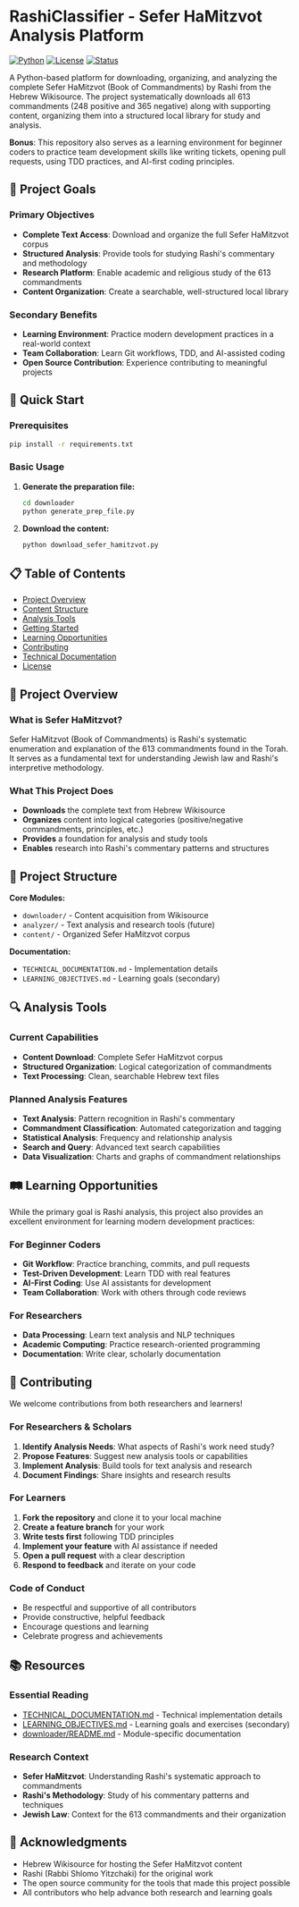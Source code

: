 # RashiClassifier - Sefer HaMitzvot Analysis Platform

[![Python](https://img.shields.io/badge/Python-3.8+-blue.svg)](https://www.python.org/downloads/)
[![License](https://img.shields.io/badge/License-MIT-green.svg)](LICENSE)
[![Status](https://img.shields.io/badge/Status-Active-brightgreen.svg)]()

A Python-based platform for downloading, organizing, and analyzing the complete Sefer HaMitzvot (Book of Commandments) by Rashi from the Hebrew Wikisource. The project systematically downloads all 613 commandments (248 positive and 365 negative) along with supporting content, organizing them into a structured local library for study and analysis.

**Bonus**: This repository also serves as a learning environment for beginner coders to practice team development skills like writing tickets, opening pull requests, using TDD practices, and AI-first coding principles.

## 🎯 Project Goals

### Primary Objectives
- **Complete Text Access**: Download and organize the full Sefer HaMitzvot corpus
- **Structured Analysis**: Provide tools for studying Rashi's commentary and methodology
- **Research Platform**: Enable academic and religious study of the 613 commandments
- **Content Organization**: Create a searchable, well-structured local library

### Secondary Benefits
- **Learning Environment**: Practice modern development practices in a real-world context
- **Team Collaboration**: Learn Git workflows, TDD, and AI-assisted coding
- **Open Source Contribution**: Experience contributing to meaningful projects

## 🚀 Quick Start

### Prerequisites
```bash
pip install -r requirements.txt
```

### Basic Usage
1. **Generate the preparation file:**
   ```bash
   cd downloader
   python generate_prep_file.py
   ```

2. **Download the content:**
   ```bash
   python download_sefer_hamitzvot.py
   ```

## 📋 Table of Contents

- [Project Overview](#-project-overview)
- [Content Structure](#-content-structure)
- [Analysis Tools](#-analysis-tools)
- [Getting Started](#-getting-started)
- [Learning Opportunities](#-learning-opportunities)
- [Contributing](#-contributing)
- [Technical Documentation](#-technical-documentation)
- [License](#-license)

## 📖 Project Overview

### What is Sefer HaMitzvot?
Sefer HaMitzvot (Book of Commandments) is Rashi's systematic enumeration and explanation of the 613 commandments found in the Torah. It serves as a fundamental text for understanding Jewish law and Rashi's interpretive methodology.

### What This Project Does
- **Downloads** the complete text from Hebrew Wikisource
- **Organizes** content into logical categories (positive/negative commandments, principles, etc.)
- **Provides** a foundation for analysis and study tools
- **Enables** research into Rashi's commentary patterns and structures

## 📁 Project Structure

**Core Modules:**
- `downloader/` - Content acquisition from Wikisource
- `analyzer/` - Text analysis and research tools (future)
- `content/` - Organized Sefer HaMitzvot corpus

**Documentation:**
- `TECHNICAL_DOCUMENTATION.md` - Implementation details
- `LEARNING_OBJECTIVES.md` - Learning goals (secondary)

## 🔍 Analysis Tools

### Current Capabilities
- **Content Download**: Complete Sefer HaMitzvot corpus
- **Structured Organization**: Logical categorization of commandments
- **Text Processing**: Clean, searchable Hebrew text files

### Planned Analysis Features
- **Text Analysis**: Pattern recognition in Rashi's commentary
- **Commandment Classification**: Automated categorization and tagging
- **Statistical Analysis**: Frequency and relationship analysis
- **Search and Query**: Advanced text search capabilities
- **Data Visualization**: Charts and graphs of commandment relationships

## 🛤️ Learning Opportunities

While the primary goal is Rashi analysis, this project also provides an excellent environment for learning modern development practices:

### For Beginner Coders
- **Git Workflow**: Practice branching, commits, and pull requests
- **Test-Driven Development**: Learn TDD with real features
- **AI-First Coding**: Use AI assistants for development
- **Team Collaboration**: Work with others through code reviews

### For Researchers
- **Data Processing**: Learn text analysis and NLP techniques
- **Academic Computing**: Practice research-oriented programming
- **Documentation**: Write clear, scholarly documentation

## 🤝 Contributing

We welcome contributions from both researchers and learners!

### For Researchers & Scholars
1. **Identify Analysis Needs**: What aspects of Rashi's work need study?
2. **Propose Features**: Suggest new analysis tools or capabilities
3. **Implement Analysis**: Build tools for text analysis and research
4. **Document Findings**: Share insights and research results

### For Learners
1. **Fork the repository** and clone it to your local machine
2. **Create a feature branch** for your work
3. **Write tests first** following TDD principles
4. **Implement your feature** with AI assistance if needed
5. **Open a pull request** with a clear description
6. **Respond to feedback** and iterate on your code

### Code of Conduct
- Be respectful and supportive of all contributors
- Provide constructive, helpful feedback
- Encourage questions and learning
- Celebrate progress and achievements

## 📚 Resources

### Essential Reading
- [TECHNICAL_DOCUMENTATION.md](TECHNICAL_DOCUMENTATION.md) - Technical implementation details
- [LEARNING_OBJECTIVES.md](LEARNING_OBJECTIVES.md) - Learning goals and exercises (secondary)
- [downloader/README.md](downloader/README.md) - Module-specific documentation

### Research Context
- **Sefer HaMitzvot**: Understanding Rashi's systematic approach to commandments
- **Rashi's Methodology**: Study of his commentary patterns and techniques
- **Jewish Law**: Context for the 613 commandments and their organization

## 🙏 Acknowledgments

- Hebrew Wikisource for hosting the Sefer HaMitzvot content
- Rashi (Rabbi Shlomo Yitzchaki) for the original work
- The open source community for the tools that made this project possible
- All contributors who help advance both research and learning goals